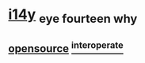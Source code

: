 # [i14y](https://s9a.page/i14y) <sub>eye fourteen why</sub>

## [opensource](LICENSE.txt) [<sup>interoperate</sup>](https://github.com/s9a/i14y/generate)</sub>
